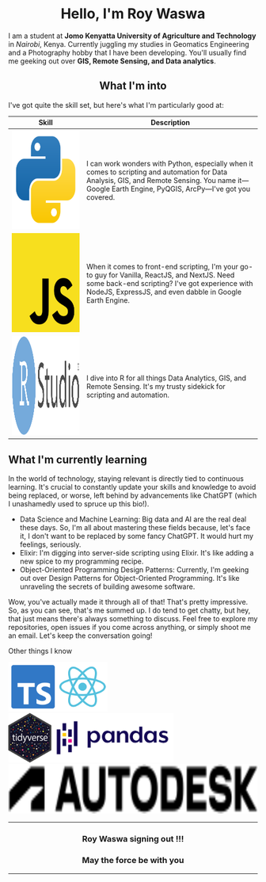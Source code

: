 
<h1 align="center"><b>Hello, I'm Roy Waswa</b></h1>

I am a student at **Jomo Kenyatta University of Agriculture and Technology** in _Nairobi_, Kenya. Currently juggling my studies in Geomatics Engineering and a Photography hobby that I have been developing. You'll usually find me geeking out over **GIS, Remote Sensing, and Data analytics**.

<h2 align="center"><b>What I'm into</b></h2>
I've got quite the skill set, but here's what I'm particularly good at:


| Skill       | Description|
|-------------|------------|
|<img src="./icons/python.svg" height=200 />| I can work wonders with Python, especially when it comes to scripting and automation for Data Analysis, GIS, and Remote Sensing. You name it—Google Earth Engine, PyQGIS, ArcPy—I've got you covered.|
|<img src="./icons/javascript.svg" height=200 /> |When it comes to front-end scripting, I'm your go-to guy for Vanilla, ReactJS, and NextJS. Need some back-end scripting? I've got experience with NodeJS, ExpressJS, and even dabble in Google Earth Engine.|
|<img src="./icons/rstudio.svg" height=200 /> | I dive into R for all things Data Analytics, GIS, and Remote Sensing. It's my trusty sidekick for scripting and automation.|

## **What I'm currently learning**
In the world of technology, staying relevant is directly tied to continuous learning. It's crucial to constantly update your skills and knowledge to avoid being replaced, or worse, left behind by advancements like ChatGPT (which I unashamedly used to spruce up this bio!).

- Data Science and Machine Learning: Big data and AI are the real deal these days. So, I'm all about mastering these fields because, let's face it, I don't want to be replaced by some fancy ChatGPT. It would hurt my feelings, seriously.
- Elixir: I'm digging into server-side scripting using Elixir. It's like adding a new spice to my programming recipe.
- Object-Oriented Programming Design Patterns: Currently, I'm geeking out over Design Patterns for Object-Oriented Programming. It's like unraveling the secrets of building awesome software.

Wow, you've actually made it through all of that! That's pretty impressive. So, as you can see, that's me summed up. I do tend to get chatty, but hey, that just means there's always something to discuss. Feel free to explore my repositories, open issues if you come across anything, or simply shoot me an email. Let's keep the conversation going!

Other things I know

<img src="./icons/typescript.svg" height=100 /><img src="./icons/react.svg" height=100 />
</br>
<img src="./icons/tidyverse.svg" height=100 /><img src="./icons/pandas.svg" height=100 />
</br>
<img src="./icons/autodesk.svg" height=100 />

---
<h3 align="center"><b>Roy Waswa signing out !!!</b></h3>
<h3 align="center">May the force be with you</h3>

---

